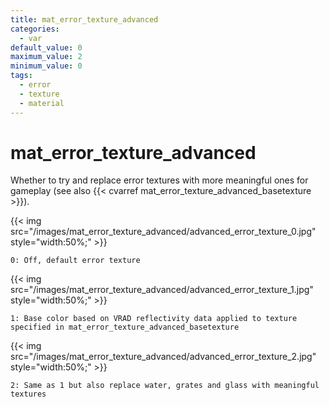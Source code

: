 ```yaml
---
title: mat_error_texture_advanced
categories:
  - var
default_value: 0
maximum_value: 2
minimum_value: 0
tags:
  - error
  - texture
  - material
---
```


# mat_error_texture_advanced

Whether to try and replace error textures with more meaningful ones for gameplay (see also {{< cvarref mat_error_texture_advanced_basetexture >}}).

{{< img src="/images/mat_error_texture_advanced/advanced_error_texture_0.jpg" style="width:50%;" >}}

`0: Off, default error texture`

{{< img src="/images/mat_error_texture_advanced/advanced_error_texture_1.jpg" style="width:50%;" >}}

`1: Base color based on VRAD reflectivity data applied to texture specified in mat_error_texture_advanced_basetexture`

{{< img src="/images/mat_error_texture_advanced/advanced_error_texture_2.jpg" style="width:50%;" >}}

`2: Same as 1 but also replace water, grates and glass with meaningful textures`
